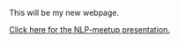 This will be my new webpage.

[Click here for the NLP-meetup presentation.](https://danieltsoukup.github.io/data4good---GruenStattGrau/notebooks/2.0_RegDan_locationdetection.slides.html)
